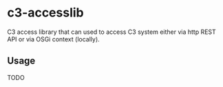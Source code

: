 c3-accesslib
============

C3 access library that can used to access C3 system either via http REST API or via OSGi context (locally).

Usage
-----

TODO


